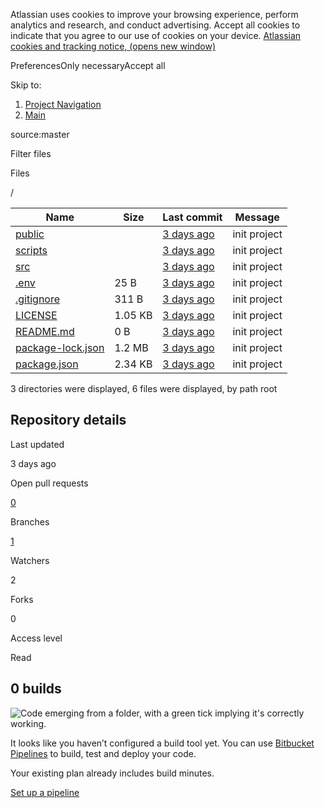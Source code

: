 Atlassian uses cookies to improve your browsing experience, perform analytics and research, and conduct advertising. Accept all cookies to indicate that you agree to our use of cookies on your device. [Atlassian cookies and tracking notice, (opens new window)](https://www.atlassian.com/legal/cookies)

PreferencesOnly necessaryAccept all

Skip to:

1. [Project Navigation](https://bitbucket.org/add3-temp/arbitrage-bot/src/master/#left-sidebar)
2. [Main](https://bitbucket.org/add3-temp/arbitrage-bot/src/master/#main)

source:master

Filter files

Files

/

| Name | Size | Last commit | Message |
| --- | --- | --- | --- |
| [public](https://bitbucket.org/add3-temp/arbitrage-bot/src/master/public/) |  | [3 days ago](https://bitbucket.org/add3-temp/arbitrage-bot/commits/1f78a083ff54f5a6f660c025a561f9d0be9b5bea) | init project |
| [scripts](https://bitbucket.org/add3-temp/arbitrage-bot/src/master/scripts/) |  | [3 days ago](https://bitbucket.org/add3-temp/arbitrage-bot/commits/1f78a083ff54f5a6f660c025a561f9d0be9b5bea) | init project |
| [src](https://bitbucket.org/add3-temp/arbitrage-bot/src/master/src/) |  | [3 days ago](https://bitbucket.org/add3-temp/arbitrage-bot/commits/1f78a083ff54f5a6f660c025a561f9d0be9b5bea) | init project |
| [.env](https://bitbucket.org/add3-temp/arbitrage-bot/src/master/.env) | 25 B | [3 days ago](https://bitbucket.org/add3-temp/arbitrage-bot/commits/1f78a083ff54f5a6f660c025a561f9d0be9b5bea) | init project |
| [.gitignore](https://bitbucket.org/add3-temp/arbitrage-bot/src/master/.gitignore) | 311 B | [3 days ago](https://bitbucket.org/add3-temp/arbitrage-bot/commits/1f78a083ff54f5a6f660c025a561f9d0be9b5bea) | init project |
| [LICENSE](https://bitbucket.org/add3-temp/arbitrage-bot/src/master/LICENSE) | 1.05 KB | [3 days ago](https://bitbucket.org/add3-temp/arbitrage-bot/commits/1f78a083ff54f5a6f660c025a561f9d0be9b5bea) | init project |
| [README.md](https://bitbucket.org/add3-temp/arbitrage-bot/src/master/README.md) | 0 B | [3 days ago](https://bitbucket.org/add3-temp/arbitrage-bot/commits/1f78a083ff54f5a6f660c025a561f9d0be9b5bea) | init project |
| [package-lock.json](https://bitbucket.org/add3-temp/arbitrage-bot/src/master/package-lock.json) | 1.2 MB | [3 days ago](https://bitbucket.org/add3-temp/arbitrage-bot/commits/1f78a083ff54f5a6f660c025a561f9d0be9b5bea) | init project |
| [package.json](https://bitbucket.org/add3-temp/arbitrage-bot/src/master/package.json) | 2.34 KB | [3 days ago](https://bitbucket.org/add3-temp/arbitrage-bot/commits/1f78a083ff54f5a6f660c025a561f9d0be9b5bea) | init project |

3 directories were displayed, 6 files were displayed, by path root

## Repository details

Last updated

3 days ago

Open pull requests

[0](https://bitbucket.org/add3-temp/arbitrage-bot/pull-requests)

Branches

[1](https://bitbucket.org/add3-temp/arbitrage-bot/branches)

Watchers

2

Forks

0

Access level

Read

## **0** builds

![Code emerging from a folder, with a green tick implying it's correctly working.](https://bbc-frontbucket-static.prod-east.frontend.public.atl-paas.net/assets/pipelines-promotion-icon.dd3d5818.png)

It looks like you haven’t configured a build tool yet. You can use [Bitbucket Pipelines](https://confluence.atlassian.com/bitbucket/get-started-with-bitbucket-pipelines-792298921.html) to build, test and deploy your code.

Your existing plan already includes build minutes.

[Set up a pipeline](https://bitbucket.org/add3-temp/arbitrage-bot/pipelines/?from=bitbucketBuildCard)